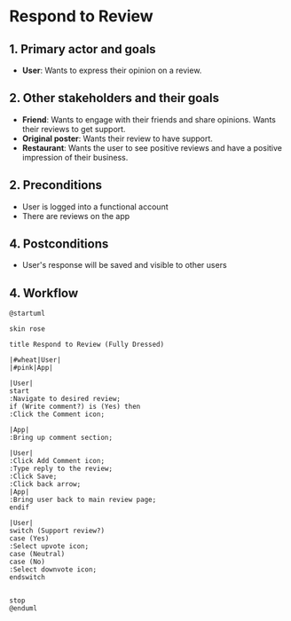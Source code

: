 # Respond to Review

## 1. Primary actor and goals

* __User__: Wants to express their opinion on a review.

## 2. Other stakeholders and their goals

* __Friend__: Wants to engage with their friends and share opinions. Wants their reviews to get support.
* __Original poster__: Wants their review to have support.
* __Restaurant__: Wants the user to see positive reviews and have a positive impression of their business.

## 2. Preconditions

* User is logged into a functional account
* There are reviews on the app

## 4. Postconditions

* User's response will be saved and visible to other users

## 4. Workflow

```plantuml
@startuml

skin rose

title Respond to Review (Fully Dressed)

|#wheat|User|
|#pink|App|

|User|
start
:Navigate to desired review;
if (Write comment?) is (Yes) then
:Click the Comment icon;

|App|
:Bring up comment section;

|User|
:Click Add Comment icon;
:Type reply to the review;
:Click Save;
:Click back arrow;
|App|
:Bring user back to main review page;
endif

|User|
switch (Support review?) 
case (Yes)
:Select upvote icon;
case (Neutral)
case (No)
:Select downvote icon;
endswitch


stop
@enduml
```